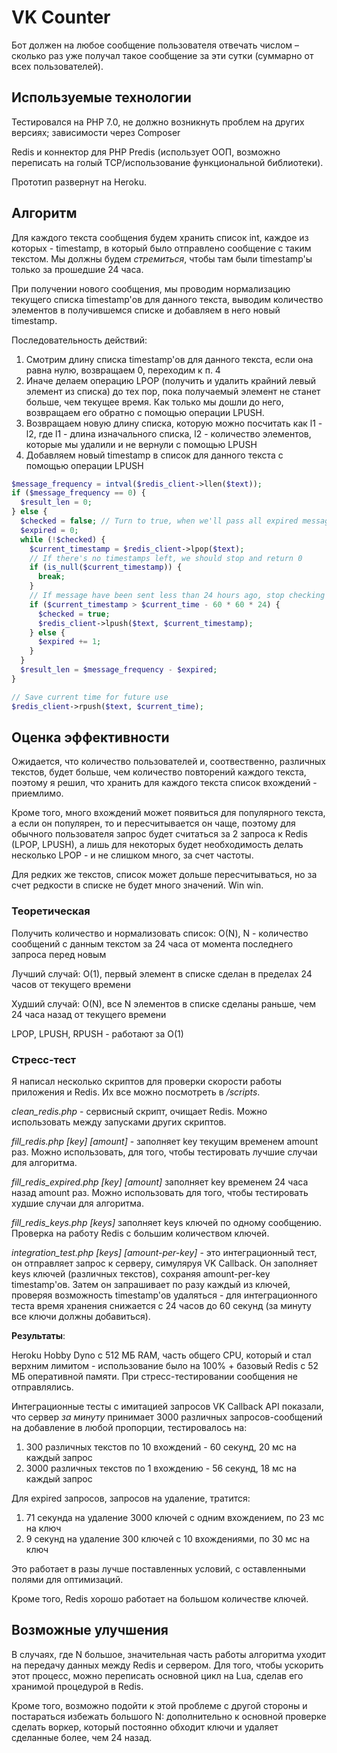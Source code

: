 # VK Counter
Бот должен на любое сообщение пользователя отвечать числом – сколько раз уже получал такое сообщение за эти сутки (суммарно от всех пользователей).

## Используемые технологии

Тестировался на PHP 7.0, не должно возникнуть проблем на других версиях;
зависимости через Composer

Redis и коннектор для PHP Predis (использует ООП, возможно переписать на голый TCP/использование функциональной библиотеки).

Прототип развернут на Heroku.

## Алгоритм

Для каждого текста сообщения будем хранить список int, каждое из которых
\- timestamp, в который было отправлено сообщение с таким текстом. Мы должны будем
*стремиться*, чтобы там были timestamp'ы только за прошедшие 24 часа.

При получении нового сообщения, мы проводим нормализацию
текущего списка timestamp'ов для данного текста, выводим количество элементов
в получившемся списке и добавляем в него новый timestamp.

Последовательность действий:
1) Смотрим длину списка timestamp'ов для данного текста, если она равна нулю,
возвращаем 0, переходим к п. 4
2) Иначе делаем операцию LPOP (получить и удалить крайний левый элемент из списка)
до тех пор, пока получаемый элемент не станет больше, чем текущее время. Как только
мы дошли до него, возвращаем его обратно с помощью операции LPUSH.
3) Возвращаем новую длину списка, которую можно посчитать как l1 - l2,
где l1 - длина изначального списка, l2 - количество элементов, которые мы удалили
и не вернули с помощью LPUSH
4) Добавляем новый timestamp в список для данного текста с помощью операции LPUSH

```php
$message_frequency = intval($redis_client->llen($text));
if ($message_frequency == 0) {
  $result_len = 0;
} else {
  $checked = false; // Turn to true, when we'll pass all expired messages
  $expired = 0;
  while (!$checked) {
    $current_timestamp = $redis_client->lpop($text);
    // If there's no timestamps left, we should stop and return 0
    if (is_null($current_timestamp)) {
      break;
    }
    // If message have been sent less than 24 hours ago, stop checking
    if ($current_timestamp > $current_time - 60 * 60 * 24) {
      $checked = true;
      $redis_client->lpush($text, $current_timestamp);
    } else {
      $expired += 1;
    }
  }
  $result_len = $message_frequency - $expired;
}

// Save current time for future use
$redis_client->rpush($text, $current_time);
```

## Оценка эффективности

Ожидается, что количество пользователей и, соотвественно, различных текстов,
будет больше, чем количество повторений каждого текста, поэтому я решил,
что хранить для каждого текста список вхождений - приемлимо.

Кроме того, много вхождений может появиться для популярного текста, а если он
популярен, то и пересчитывается он чаще, поэтому для обычного пользователя
запрос будет считаться за 2 запроса к Redis (LPOP, LPUSH), а лишь для некоторых
будет необходимость делать несколько LPOP - и не слишком много, за счет частоты.

Для редких же текстов, список может дольше пересчитываться, но за счет редкости
в списке не будет много значений. Win win.

### Теоретическая

Получить количество и нормализовать список: О(N), N - количество сообщений с
данным текстом за 24 часа от момента последнего запроса перед новым

Лучший случай: O(1), первый элемент в списке сделан в пределах 24 часов от текущего времени

Худший случай: O(N), все N элементов в списке сделаны раньше, чем 24 часа назад от текущего времени

LPOP, LPUSH, RPUSH - работают за O(1)

### Стресс-тест

Я написал несколько скриптов для проверки скорости работы приложения и Redis.
Их все можно посмотреть в _/scripts_.

_clean_redis.php_ - сервисный скрипт, очищает Redis. Можно использовать между запусками
других скриптов.

_fill_redis.php [key] [amount]_ - заполняет key текущим временем amount раз. Можно использовать,
для того, чтобы тестировать лучшие случаи для алгоритма.

_fill_redis_expired.php [key] [amount]_ заполняет key временем 24 часа назад amount раз.
Можно использовать для того, чтобы тестировать худшие случаи для алгоритма.

_fill_redis_keys.php [keys]_ заполняет keys ключей по одному сообщению. Проверка на работу
Redis с большим количеством ключей.

_integration_test.php [keys] [amount-per-key]_ - это интеграционный тест,
он отправляет запрос к серверу, симуляруя VK Callback. Он заполняет keys ключей
(различных текстов), сохраняя amount-per-key timestamp'ов. Затем он запрашивает
по разу каждый из ключей, проверяя возможность timestamp'ов удаляться - для
интеграционного теста время хранения снижается с 24 часов до 60 секунд
(за минуту все ключи должны добавиться).


__Результаты__:

Heroku Hobby Dyno c 512 МБ RAM, часть общего CPU, который и стал верхним лимитом -
использование было на 100% +
базовый Redis с 52 МБ оперативной памяти. При стресс-тестировании сообщения не отправлялись.

Интеграционные тесты с имитацией запросов VK Callback API показали, что сервер
*за минуту* принимает 3000 различных запросов-сообщений на добавление в любой пропорции, тестировалось на:
1) 300 различных текстов по 10 вхождений - 60 секунд, 20 мс на каждый запрос
2) 3000 различных текстов по 1 вхождению - 56 секунд, 18 мс на каждый запрос

Для expired запросов, запросов на удаление, тратится:
1) 71 секунда на удаление 3000 ключей с
одним вхождением, по 23 мс на ключ
2) 9 секунд на удаление 300 ключей с 10 вхождениями, по 30 мс на ключ

Это работает в разы лучше поставленных условий, с оставленными полями для оптимизаций.

Кроме того, Redis хорошо работает на большом количестве ключей.

## Возможные улучшения

В случаях, где N большое, значительная часть работы алгоритма уходит на
передачу данных между Redis и сервером. Для того, чтобы ускорить этот процесс,
можно переписать основной цикл на Lua, сделав его хранимой процедурой в Redis.

Кроме того, возможно подойти к этой проблеме с другой стороны и постараться избежать
большого N: дополнительно к основной проверке сделать воркер,
который постоянно обходит ключи и удаляет сделанные более, чем 24 назад.
